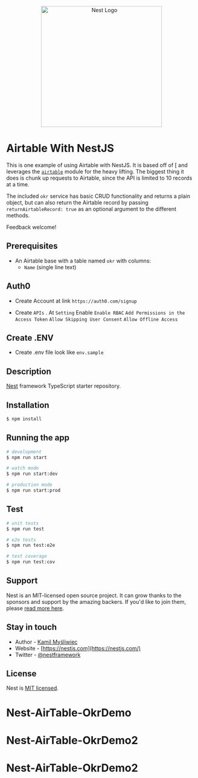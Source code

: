 <p align="center">
  <a href="http://nestjs.com/" target="blank"><img src="https://nestjs.com/img/logo_text.svg" width="320" alt="Nest Logo" /></a>
</p>

# Airtable With NestJS

This is one example of using Airtable with NestJS. It is based off of [ and leverages the [`airtable`](https://www.npmjs.com/package/airtable) module for the heavy lifting. The biggest thing it does is chunk up requests to Airtable, since the API is limited to 10 records at a time.

The included `okr` service has basic CRUD functionality and returns a plain object, but can also return the Airtable record by passing `returnAirtableRecord: true` as an optional argument to the different methods.

Feedback welcome!

## Prerequisites

- An Airtable base with a table named `okr` with columns:
  - `Name` (single line text)
 

## Auth0

- Create Account at link `https://auth0.com/signup`  

 - Create `APIs` . At `Setting` Enable `Enable RBAC` `Add Permissions in the Access Token` `Allow Skipping User Consent` `Allow Offline Access`

## Create .ENV

- Create .env file look like `env.sample` 

## Description

[Nest](https://github.com/nestjs/nest) framework TypeScript starter repository.

## Installation

```bash
$ npm install
```

## Running the app

```bash
# development
$ npm run start

# watch mode
$ npm run start:dev

# production mode
$ npm run start:prod
```

## Test

```bash
# unit tests
$ npm run test

# e2e tests
$ npm run test:e2e

# test coverage
$ npm run test:cov
```

## Support

Nest is an MIT-licensed open source project. It can grow thanks to the sponsors and support by the amazing backers. If you'd like to join them, please [read more here](https://docs.nestjs.com/support).

## Stay in touch

- Author - [Kamil Myśliwiec](https://kamilmysliwiec.com)
- Website - [https://nestjs.com](https://nestjs.com/)
- Twitter - [@nestframework](https://twitter.com/nestframework)

## License

Nest is [MIT licensed](LICENSE).
# Nest-AirTable-OkrDemo
# Nest-AirTable-OkrDemo2
# Nest-AirTable-OkrDemo2
